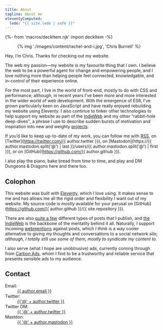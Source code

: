```yaml
---
title: About
tagline: About me
eleventyComputed:
  lede: "{{ site.lede | safe }}"
---
```

{%- from 'macros/deckItem.njk' import deckItem -%}

<figure>
    {% img './images/content/rachel-and-i.jpg', 'Chris Burnell' %}
</figure>

Hey, I’m <span class=" [ canada ] ">Chris</span>. Thanks for checking out my website.

The web my passion—my website is my favourite thing that I own. I believe the web to be a powerful agent for change and empowering people, and I love nothing more than helping people feel connected, knowledgable, and in-control of their experience online.

For the most part, I live in the world of front-end, mostly to do with CSS and performance; although, in recent years I’ve been more and more interested in the wider world of web development. With the emergence of ES6, I’ve grown particularly keen on JavaScript and have really enjoyed rebuilding my website using Eleventy. I also continue to tinker other technologies to help support my website as part of the [IndieWeb](https://indieweb.org/) and my other <q>rabbit-hole deep-dives</q>, a phrase I use to describe sudden bursts of motivation and inspiration into new and weighty [projects](/projects/).

If you’d like to keep up-to-date of my work, you can follow me with [RSS](/feed.xml), on [Twitter](https://twitter.com/{{ author.twitter }}), on [Mastodon](https://{{ author.mastodon.split('@') | last }}/users/{{ author.mastodon.split('@') | first }}), or on [GitHub](https://github.com/{{ author.github }}).

I also play the piano, bake bread from time to time, and play and DM Dungeons & Dragons here and there too.

## Colophon

This website was built with [Eleventy](https://11ty.dev), which I love using. It makes sense to me and has allows me all the rigid order and flexibility I want out of my website. My source code is *mostly* available for your perusal on [GitHub](https://github.com/{{ author.github }}/{{ site.repository }}).

There are also [quite a few](/archive/) different types of posts that I publish, and [the IndieWeb](https://indieweb.org) is the backbone of the mentality behind it all. Naturally, I support incoming [webmentions](https://indieweb.org/webmention) against posts, which *I think* is a way cooler alternative to giving my thoughts and conversations to a social network silo; *although, I totally still use some of them, mostly to syndicate my content to*.

I also serve (what I hope are unobtrusive) ads, currently coming through from [Carbon Ads](https://www.carbonads.net), whom I find to be a trustworthy and reliable service that presents sensible ads to my audience.

## Contact

<dl>
    <dt>Email:</dt>
    <dd><a class=" [ canada ] " href="mailto:{{ author.email }}">{{ author.email }}</a></dd>
    <dt>Twitter:</dt>
    <dd><a class=" [ canada ] " href="https://twitter.com/{{ author.twitter }}">{{'@' + author.twitter }}</a></dd>
    <dt>Twitter DM:</dt>
    <dd><a class=" [ canada ] " href="https://twitter.com/messages/compose?recipient_id={{ author.twitter }}">{{ '@' + author.twitter }}</a></dd>
    <dt>Mastdon:</dt>
    <dd><a class=" [ canada ] " href="https://{{ author.mastodon.split('@') | last }}/users/{{ author.mastodon.split('@') | first }}">{{ '@' + author.mastodon }}</a></dd>
</dl>
